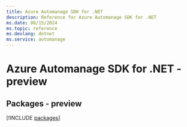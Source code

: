 ```yaml
---
title: Azure Automanage SDK for .NET
description: Reference for Azure Automanage SDK for .NET
ms.date: 08/15/2024
ms.topic: reference
ms.devlang: dotnet
ms.service: automanage
---
```

# Azure Automanage SDK for .NET - preview
## Packages - preview
[!INCLUDE [packages](automanage-index.md)]
